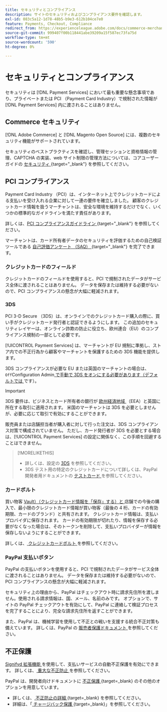 ```yaml
---
title: セキュリティとコンプライアンス
description: サイトのセキュリティおよびコンプライアンス要件を確認します。
exl-id: 083c5a12-1d78-48b5-b9e3-612b104ce7e0
feature: Payments, Checkout, Compliance
redirect_from: https://experienceleague.adobe.com/docs/commerce-merchant-services/payment-services/security.html
source-git-commit: 999407f00b118441abe39209a15f587ec73fa75d
workflow-type: tm+mt
source-wordcount: '590'
ht-degree: 0%

---
```


# セキュリティとコンプライアンス

セキュリティは [!DNL Payment Services] において最も重要な懸念事項であり、プライベートまたは PCI （Payment Card Industry）で規制された情報が [!DNL Payment Services] 内に渡されることはありません。

## Commerce セキュリティ

[!DNL Adobe Commerce] と [!DNL Magento Open Source] には、複数のセキュリティ機能がサポートされています。

セキュリティのベストプラクティスを確認し、管理セッションと資格情報の管理、CAPTCHA の実装、web サイト制限の管理方法については、コアユーザーガイドの [ セキュリティ ](https://experienceleague.adobe.com/en/docs/commerce-admin/systems/security/security){target="_blank"} を参照してください。

## PCI コンプライアンス

Payment Card Industry （PCI）は、インターネット上でクレジットカードによる支払いを受け入れる企業に対して一連の要件を確立しました。 顧客のクレジットカード情報を扱うマーチャントは、安全な環境を維持するだけでなく、いくつかの標準的なガイドラインを満たす責任があります。

詳しくは、[PCI コンプライアンスガイドライン ](https://experienceleague.adobe.com/en/docs/commerce-admin/start/compliance/payments/compliance-pci){target="_blank"} を参照してください。

マーチャントは、カード所有者データのセキュリティを評価するための自己検証ツールである [ 自己評価アンケート （SAQ） ](https://www.pcisecuritystandards.org/pci_security/completing_self_assessment){target="_blank"} を完了できます。

### クレジットカードのフィールド

クレジットカードのフィールドを使用すると、PCI で規制されたデータがサービス全体に渡されることはありません。 データを保存または維持する必要がないので、PCI コンプライアンスの懸念が大幅に軽減されます。

### 3DS

PCI 3-D Secure （3DS）は、オンラインでのクレジットカード購入の際に、買い手がクレジットカード発行者と認証できるようにします。 この追加のセキュリティレイヤーは、オンライン詐欺の防止に役立ち、欧州連合（EU）のコンプライアンス規制の一部として必要です。

[!UICONTROL Payment Services] は、マーチャントが EU 規制に準拠し、ストア内での不正行為から顧客やマーチャントを保護するための 3DS 機能を提供します。

3DS コンプライアンスが必要な EU または英国のマーチャントの場合は、`Off`Configuration Admin[ で手動で 3DS をオンにする必要があります（デフォルトでは ](configure-admin.md#credit-card-fields) です）。

>[!IMPORTANT]
>
>3DS 要件は、ビジネスとカード所有者の銀行が [ 欧州経済地域 ](https://www.efta.int/eea) （EEA）と英国に所在する取引に適用されます。 米国のマーチャントは 3DS を必要としませんが、必要に応じて取引で有効にすることができます。

販売員または店舗担当者が購入者に対して行った注文は、3DS コンプライアンス対策で構成されていません。 ただし、カード発行者が 3DS を必要とする場合は、[!UICONTROL Payment Services] の設定に関係なく、この手順を回避することはできません。

>[!MORELIKETHIS]
>
> * 詳しくは、設定の [3DS](configure-admin.md#3ds) を参照してください。
> * 3DS テスト用の特定のクレジットカードについて詳しくは、PayPal 開発者用ドキュメントの [ テストカード ](https://developer.paypal.com/docs/checkout/advanced/customize/3d-secure/test/) を参照してください。

### カードボルト

買い物客 [Vault）（クレジットカード情報を「保存」する）と ](vaulting.md) 店舗での今後の購入で、最小限のクレジットカード情報が買い物客（最後の 4 桁、カードの有効期限、カードのブランド）と共有されます。 クレジットカード情報は、支払いプロバイダに保存されます。 カードの有効期限が切れたり、情報を保存する必要がなくなった場合は、そのトークンを削除して、支払いプロバイダーが情報を保存しないようにすることができます。

詳しくは、[ クレジットカードボルト ](vaulting.md) を参照してください。

### PayPal 支払いボタン

PayPal の支払いボタンを使用すると、PCI で規制されたデータがサービス全体に渡されることはありません。 データを保存または維持する必要がないので、PCI コンプライアンスの懸念が大幅に軽減されます。

セキュリティ上の理由から、PayPal はチェックアウト時に請求先住所を渡しません。使用される請求情報は、国、メール、名前のみです。 オプションで、サイトの PayPal チェックアウトを有効にして、PayPal に連絡して検証プロセスを完了することにより、完全な請求先住所を返すことができます。

また、PayPal は、機械学習を使用して不正との戦いを支援する統合不正対策も備えています。 詳しくは、PayPal の [ 販売者保護ドキュメント ](https://www.paypal.com/us/webapps/mpp/security/seller-protection) を参照してください。

## 不正保護

[Signifyd 拡張機能 ](https://commercemarketplace.adobe.com/signifyd-module-connect.html) を使用して、支払いサービスの自動不正保護を有効にできます。 詳しくは、[ 重大な不正防止 ](fraud-protection.md) を参照してください。

PayPal は、開発者向けドキュメントに [ 不正保護 ](https://www.paypal.com/us/cshelp/article/what-is-fraud-protection-help1014){target=_blank} のその他のオプションを用意しています。

* 詳しくは、[ 不正防止の詳細 ](https://www.paypal.com/us/enterprise/fraud-protection-advanced#fraud-protection-advanced){target=_blank} を参照してください。
* 詳細は、「[ チャージバック保護 ](https://www.paypal.com/us/cshelp/article/what-is-chargeback-protection-help608){target=_blank}」を参照してください。
